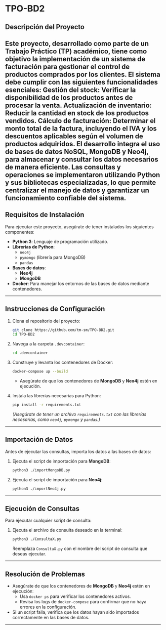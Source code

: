 # TPO-BD2

## Descripción del Proyecto
Este proyecto, desarrollado como parte de un Trabajo Práctico (TP) académico, tiene como objetivo la implementación de un sistema de facturación para gestionar el control de productos comprados por los clientes. El sistema debe cumplir con las siguientes funcionalidades esenciales:
Gestión del stock: Verificar la disponibilidad de los productos antes de procesar la venta.
Actualización de inventario: Reducir la cantidad en stock de los productos vendidos.
Cálculo de facturación: Determinar el monto total de la factura, incluyendo el IVA y los descuentos aplicables según el volumen de productos adquiridos.
El desarrollo integra el uso de bases de datos NoSQL, MongoDB y Neo4j, para almacenar y consultar los datos necesarios de manera eficiente. Las consultas y operaciones se implementaron utilizando Python y sus bibliotecas especializadas, lo que permite centralizar el manejo de datos y garantizar un funcionamiento confiable del sistema.
---

## **Requisitos de Instalación**
Para ejecutar este proyecto, asegúrate de tener instalados los siguientes componentes:

- **Python 3**: Lenguaje de programación utilizado.
- **Librerías de Python**:
  - `neo4j`
  - `pymongo` (librería para MongoDB)
  - `pandas`
- **Bases de datos**:
  - **Neo4j**
  - **MongoDB**
- **Docker**: Para manejar los entornos de las bases de datos mediante contenedores.

---

## **Instrucciones de Configuración**
1. Clona el repositorio del proyecto:
   ```bash
   git clone https://github.com/tm-sm/TPO-BD2.git
   cd TPO-BD2
   ```

2. Navega a la carpeta `.devcontainer`:
   ```bash
   cd .devcontainer
   ```

3. Construye y levanta los contenedores de Docker:
   ```bash
   docker-compose up --build
   ```
   - Asegúrate de que los contenedores de **MongoDB** y **Neo4j** estén en ejecución.

4. Instala las librerías necesarias para Python:
   ```bash
   pip install -r requirements.txt
   ```
   *(Asegúrate de tener un archivo `requirements.txt` con las librerías necesarias, como `neo4j`, `pymongo` y `pandas`.)*

---

## **Importación de Datos**
Antes de ejecutar las consultas, importa los datos a las bases de datos:

1. Ejecuta el script de importación para **MongoDB**:
   ```bash
   python3 ./importMongoDB.py
   ```

2. Ejecuta el script de importación para **Neo4j**:
   ```bash
   python3 ./importNeo4j.py
   ```

---

## **Ejecución de Consultas**
Para ejecutar cualquier script de consulta:

1. Ejecuta el archivo de consulta deseado en la terminal:
   ```bash
   python3 ./ConsultaX.py
   ```
   Reemplaza `ConsultaX.py` con el nombre del script de consulta que deseas ejecutar.

---

## **Resolución de Problemas**
- Asegúrate de que los contenedores de **MongoDB** y **Neo4j** estén en ejecución:
  - Usa `docker ps` para verificar los contenedores activos.
  - Revisa los logs de `docker-compose` para confirmar que no haya errores en la configuración.
- Si un script falla, verifica que los datos hayan sido importados correctamente en las bases de datos.

---
